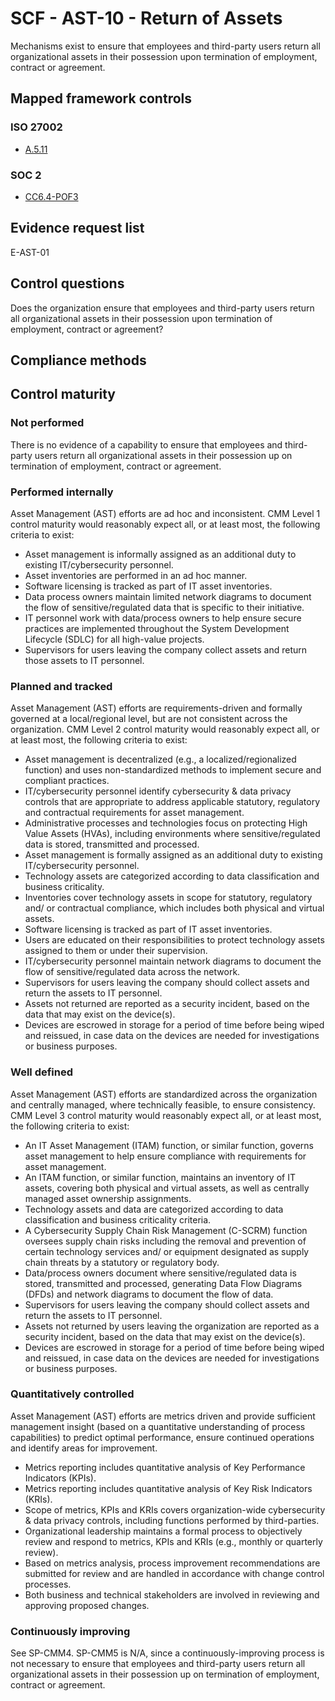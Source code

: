 # SCF - AST-10 - Return of Assets
Mechanisms exist to ensure that employees and third-party users return all organizational assets in their possession upon termination of employment, contract or agreement.
## Mapped framework controls
### ISO 27002
- [A.5.11](../iso27002/a-5.md#a511)

### SOC 2
- [CC6.4-POF3](../soc2/cc64-pof3.md)

## Evidence request list
E-AST-01

## Control questions
Does the organization ensure that employees and third-party users return all organizational assets in their possession upon termination of employment, contract or agreement?

## Compliance methods


## Control maturity
### Not performed
There is no evidence of a capability to ensure that employees and third-party users return all organizational assets in their possession up on termination of employment, contract or agreement.

### Performed internally
Asset Management (AST) efforts are ad hoc and inconsistent. CMM Level 1 control maturity would reasonably expect all, or at least most, the following criteria to exist:
- Asset management is informally assigned as an additional duty to existing IT/cybersecurity personnel.
- Asset inventories are performed in an ad hoc manner.
- Software licensing is tracked as part of IT asset inventories.
- Data process owners maintain limited network diagrams to document the flow of sensitive/regulated data that is specific to their initiative.
- IT personnel work with data/process owners to help ensure secure practices are implemented throughout the System Development Lifecycle (SDLC) for all high-value projects.
- Supervisors for users leaving the company collect assets and return those assets to IT personnel.

### Planned and tracked
Asset Management (AST) efforts are requirements-driven and formally governed at a local/regional level, but are not consistent across the organization. CMM Level 2 control maturity would reasonably expect all, or at least most, the following criteria to exist:
- Asset management is decentralized (e.g., a localized/regionalized function) and uses non-standardized methods to implement secure and compliant practices.
- IT/cybersecurity personnel identify cybersecurity & data privacy controls that are appropriate to address applicable statutory, regulatory and contractual requirements for asset management.
- Administrative processes and technologies focus on protecting High Value Assets (HVAs), including environments where sensitive/regulated data is stored, transmitted and processed.
- Asset management is formally assigned as an additional duty to existing IT/cybersecurity personnel.
- Technology assets are categorized according to data classification and business criticality.
- Inventories cover technology assets in scope for statutory, regulatory and/ or contractual compliance, which includes both physical and virtual assets.
- Software licensing is tracked as part of IT asset inventories.
- Users are educated on their responsibilities to protect technology assets assigned to them or under their supervision.
- IT/cybersecurity personnel maintain network diagrams to document the flow of sensitive/regulated data across the network.
- Supervisors for users leaving the company should collect assets and return the assets to IT personnel.
- Assets not returned are reported as a security incident, based on the data that may exist on the device(s).
- Devices are escrowed in storage for a period of time before being wiped and reissued, in case data on the devices are needed for investigations or business purposes.

### Well defined
Asset Management (AST) efforts are standardized across the organization and centrally managed, where technically feasible, to ensure consistency. CMM Level 3 control maturity would reasonably expect all, or at least most, the following criteria to exist:
- An IT Asset Management (ITAM) function, or similar function, governs asset management to help ensure compliance with requirements for asset management.
- An ITAM function, or similar function, maintains an inventory of IT assets, covering both physical and virtual assets, as well as centrally managed asset ownership assignments.
- Technology assets and data are categorized according to data classification and business criticality criteria.
- A Cybersecurity Supply Chain Risk Management (C-SCRM) function oversees supply chain risks including the removal and prevention of certain technology services and/ or equipment designated as supply chain threats by a statutory or regulatory body.
- Data/process owners document where sensitive/regulated data is stored, transmitted and processed, generating Data Flow Diagrams (DFDs) and network diagrams to document the flow of data.
- Supervisors for users leaving the company should collect assets and return the assets to IT personnel.
- Assets not returned by users leaving the organization are reported as a security incident, based on the data that may exist on the device(s).
- Devices are escrowed in storage for a period of time before being wiped and reissued, in case data on the devices are needed for investigations or business purposes.

### Quantitatively controlled
Asset Management (AST) efforts are metrics driven and provide sufficient management insight (based on a quantitative understanding of process capabilities) to predict optimal performance, ensure continued operations and identify areas for improvement.
- Metrics reporting includes quantitative analysis of Key Performance Indicators (KPIs).
- Metrics reporting includes quantitative analysis of Key Risk Indicators (KRIs).
- Scope of metrics, KPIs and KRIs covers organization-wide cybersecurity & data privacy controls, including functions performed by third-parties.
- Organizational leadership maintains a formal process to objectively review and respond to metrics, KPIs and KRIs (e.g., monthly or quarterly review).
- Based on metrics analysis, process improvement recommendations are submitted for review and are handled in accordance with change control processes.
- Both business and technical stakeholders are involved in reviewing and approving proposed changes.

### Continuously improving
See SP-CMM4. SP-CMM5 is N/A, since a continuously-improving process is not necessary to ensure that employees and third-party users return all organizational assets in their possession up on termination of employment, contract or agreement.
